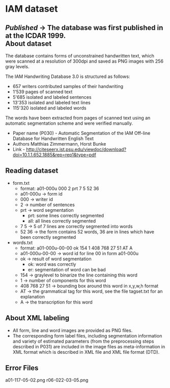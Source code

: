 IAM dataset
=====================

_Published_ -> The database was first published in at the ICDAR 1999.  
About dataset
------------------
The database contains forms of unconstrained handwritten text, which were scanned at a resolution of 300dpi and saved as PNG images with 256 gray levels. 

The IAM Handwriting Database 3.0 is structured as follows:
- 657 writers contributed samples of their handwriting
- 1'539 pages of scanned text
- 5'685 isolated and labeled sentences
- 13'353 isolated and labeled text lines
- 115'320 isolated and labeled words

The words have been extracted from pages of scanned text using an automatic segmentation scheme and were verified manually. 
- Paper name (P030) - Automatic Segmentation of the IAM Off-line Database for Handwritten English Text
- Authors Matthias Zimmermann, Horst Bunke
- Link - http://citeseerx.ist.psu.edu/viewdoc/download?doi=10.1.1.652.1885&rep=rep1&type=pdf


Reading dataset
----------------
- form.txt
  - format: a01-000u 000 2 prt 7 5 52 36
  - a01-000u  -> form id
  - 000       -> writer id
  - 2         -> number of sentences
  - prt       -> word segmentation
    - prt: some lines correctly segmented
    - all: all lines correctly segmented
  - 7 5       -> 5 of 7 lines are correctly segmented into words
  - 52 36     -> the form contains 52 words, 36 are in lines which have been correctly segmented
- words.txt
  - format: a01-000u-00-00 ok 154 1 408 768 27 51 AT A
  - a01-000u-00-00  -> word id for line 00 in form a01-000u
  - ok              -> result of word segmentation
    - ok: word was correctly
    - er: segmentation of word can be bad
  - 154             -> graylevel to binarize the line containing this word
  - 1 -> number of components for this word
  - 408 768 27 51   -> bounding box around this word in x,y,w,h format
  - AT -> the grammatical tag for this word, see the file tagset.txt for an explanation
  - A -> the transcription for this word




About XML labeling
------------------

- All form, line and word images are provided as PNG files.
- The corresponding form label files, including segmentation information and variety of estimated parameters (from the preprocessing steps described in P031) are included in the image files as meta-information in XML format which is described in XML file and XML file format (DTD).


Error Files
------------
a01-117-05-02.png
r06-022-03-05.png